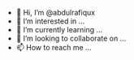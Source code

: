 - 👋 Hi, I’m @abdulrafiqux
- 👀 I’m interested in ...
- 🌱 I’m currently learning ...
- 💞️ I’m looking to collaborate on ...
- 📫 How to reach me ...

<!---
abdulrafiqux/abdulrafiqux is a ✨ special ✨ repository because its `README.md` (this file) appears on your GitHub profile.
You can click the Preview link to take a look at your changes.
--->
